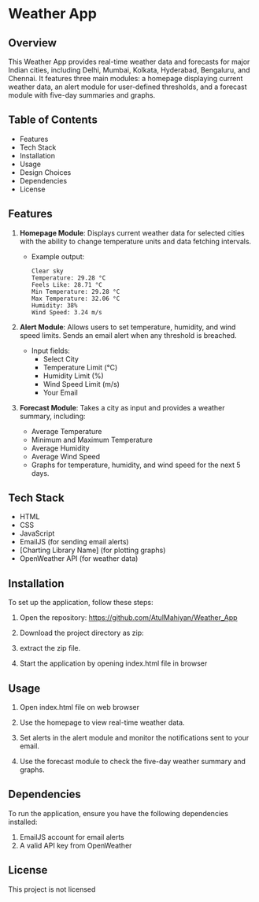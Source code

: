 # Weather App

## Overview

This Weather App provides real-time weather data and forecasts for major Indian cities, including Delhi, Mumbai, Kolkata, Hyderabad, Bengaluru, and Chennai. It features three main modules: a homepage displaying current weather data, an alert module for user-defined thresholds, and a forecast module with five-day summaries and graphs.

## Table of Contents

- Features
- Tech Stack
- Installation
- Usage
- Design Choices
- Dependencies
- License

## Features

1. **Homepage Module**: Displays current weather data for selected cities with the ability to change temperature units and data fetching intervals.
   - Example output:
     ```
     Clear sky
     Temperature: 29.28 °C
     Feels Like: 28.71 °C
     Min Temperature: 29.28 °C
     Max Temperature: 32.06 °C
     Humidity: 38%
     Wind Speed: 3.24 m/s
     ```

2. **Alert Module**: Allows users to set temperature, humidity, and wind speed limits. Sends an email alert when any threshold is breached.
   - Input fields:
     - Select City
     - Temperature Limit (°C)
     - Humidity Limit (%)
     - Wind Speed Limit (m/s)
     - Your Email

3. **Forecast Module**: Takes a city as input and provides a weather summary, including:
   - Average Temperature
   - Minimum and Maximum Temperature
   - Average Humidity
   - Average Wind Speed
   - Graphs for temperature, humidity, and wind speed for the next 5 days.

## Tech Stack

- HTML
- CSS
- JavaScript
- EmailJS (for sending email alerts)
- [Charting Library Name] (for plotting graphs)
- OpenWeather API (for weather data)

## Installation

To set up the application, follow these steps:

1. Open the repository:
   https://github.com/AtulMahiyan/Weather_App
2. Download the project directory as zip:

3. extract the zip file.

4. Start the application by opening index.html file in browser

## Usage

1. Open index.html file on web browser

2. Use the homepage to view real-time weather data.

3. Set alerts in the alert module and monitor the notifications sent to your email.

4. Use the forecast module to check the five-day weather summary and graphs.


## Dependencies

To run the application, ensure you have the following dependencies installed:

1. EmailJS account for email alerts
2. A valid API key from OpenWeather

## License

This project is not licensed
